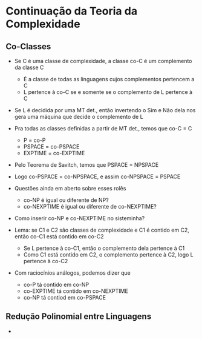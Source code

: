 # Continuação da Teoria da Complexidade

## Co-Classes

- Se C é uma classe de complexidade, a classe co-C é um complemento da classe C
	- É a classe de todas as linguagens cujos complementos pertencem a C
	- L pertence à co-C se e somente se o complemento de L pertence à C
- Se L é decidida por uma MT det., então invertendo o Sim e Não dela nos gera uma máquina que decide o complemento de L 
- Pra todas as classes definidas a partir de MT det., temos que co-C = C
	- P = co-P
	- PSPACE = co-PSPACE
	- EXPTIME = co-EXPTIME

- Pelo Teorema de Savitch, temos que PSPACE = NPSPACE
- Logo co-PSPACE = co-NPSPACE, e assim co-NPSPACE = PSPACE
- Questões ainda em aberto sobre esses rolês
	- co-NP é igual ou diferente de NP?
	- co-NEXPTIME é igual ou diferente de co-NEXPTIME?
- Como inserir co-NP e co-NEXPTIME no sisteminha?

- Lema: se C1 e C2 são classes de complexidade e C1 é contido em C2, então co-C1 está contido em co-C2
	- Se L pertence à co-C1, então o complemento dela pertence à C1
	- Como C1 está contido em C2, o complemento pertence à C2, logo L pertence à co-C2
- Com raciocínios análogos, podemos dizer que 
	- co-P tá contido em co-NP 
	- co-EXPTIME tá contido em co-NEXPTIME
	- co-NP tá contiod em co-PSPACE

## Redução Polinomial entre Linguagens

- 
